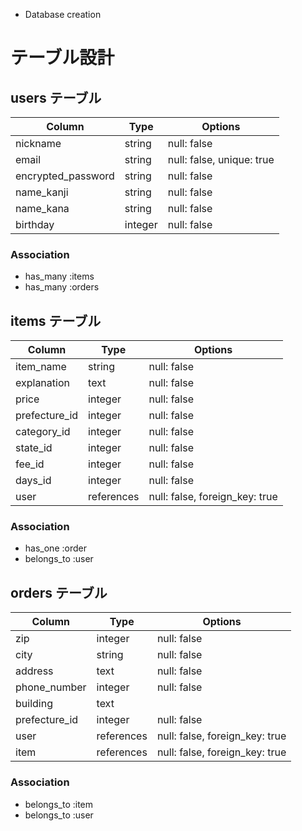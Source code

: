 * Database creation

# テーブル設計

## users テーブル

| Column             | Type    | Options                   |
| ------------------ | ------  | ------------------------- |
| nickname           | string  | null: false               |
| email              | string  | null: false, unique: true |
| encrypted_password | string  | null: false               |
| name_kanji         | string  | null: false               |
| name_kana          | string  | null: false               |
| birthday           | integer | null: false               |

### Association

- has_many :items
- has_many :orders


## items テーブル

| Column        | Type       | Options                        |
| ----------    | ---------- | ------------------------------ |
| item_name     | string     | null: false                    |
| explanation   | text       | null: false                    |
| price         | integer    | null: false                    |
| prefecture_id | integer    | null: false                    |
| category_id   | integer    | null: false                    |
| state_id      | integer    | null: false                    |
| fee_id        | integer    | null: false                    |
| days_id       | integer    | null: false                    |
| user          | references | null: false, foreign_key: true |

### Association

- has_one :order
- belongs_to :user


## orders テーブル

| Column        | Type       | Options                        |
| ---------     | ---------- | ------------------------------ |
| zip           | integer    | null: false                    |
| city          | string     | null: false                    |
| address       | text       | null: false                    |
| phone_number  | integer    | null: false                    |
| building      | text       |                                |
| prefecture_id | integer    | null: false                    |
| user          | references | null: false, foreign_key: true |
| item          | references | null: false, foreign_key: true |

### Association

- belongs_to :item
- belongs_to :user
